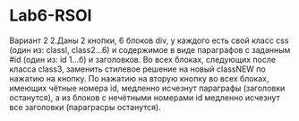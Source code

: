 # Lab6-RSOI
Вариант 2
2.Даны 2 кнопки, 6 блоков div, у каждого есть свой класс сss (один из: classl, class2...6) и содержимое в виде параграфов с заданным #id (один из: id 1...б) и заголовков.
Во всех блоках, следующих после класса class3, заменить стилевое решение на новый cIassNEW по нажатию на кнопку. 
По нажатию на вторую кнопку во всех блоках, имеющих чётные номера id, медленно исчезнут параграфы (заголовки останутся), а из блоков с нечётными номерами id медленно исчезнут все заголовки (параграсры останутся).
